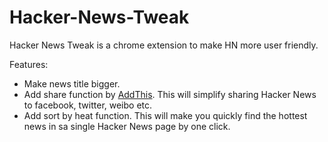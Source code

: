 Hacker-News-Tweak
=================

Hacker News Tweak is a chrome extension to make HN more user friendly.

Features:

* Make news title bigger. 
* Add share function by [AddThis](//addthis.com). This will simplify sharing Hacker News to facebook, twitter, weibo etc.
* Add sort by heat function. This will make you quickly find the hottest news in sa single Hacker News page by one click.
